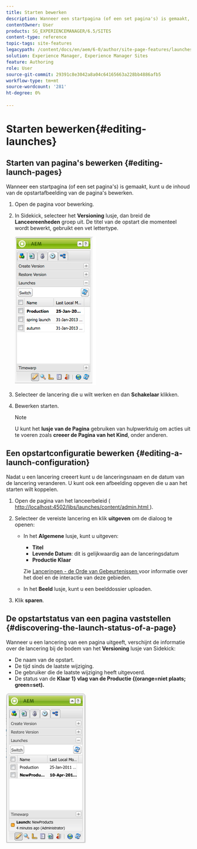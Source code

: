 ```yaml
---
title: Starten bewerken
description: Wanneer een startpagina (of een set pagina's) is gemaakt, kunt u de inhoud van de opstartafbeelding van de pagina's bewerken.
contentOwner: User
products: SG_EXPERIENCEMANAGER/6.5/SITES
content-type: reference
topic-tags: site-features
legacypath: /content/docs/en/aem/6-0/author/site-page-features/launches
solution: Experience Manager, Experience Manager Sites
feature: Authoring
role: User
source-git-commit: 29391c8e3042a8a04c64165663a228bb4886afb5
workflow-type: tm+mt
source-wordcount: '281'
ht-degree: 0%

---
```


# Starten bewerken{#editing-launches}

## Starten van pagina&#39;s bewerken {#editing-launch-pages}

Wanneer een startpagina (of een set pagina&#39;s) is gemaakt, kunt u de inhoud van de opstartafbeelding van de pagina&#39;s bewerken.

1. Open de pagina voor bewerking.
1. In Sidekick, selecteer het **Versioning** lusje, dan breid de **Lanceereenheden** groep uit. De titel van de opstart die momenteel wordt bewerkt, gebruikt een vet lettertype.

   ![ chlimage_1-13 ](assets/chlimage_1-13.jpeg)

1. Selecteer de lancering die u wilt werken en dan **Schakelaar** klikken.
1. Bewerken starten.

   >[!NOTE]
   >
   >U kunt het **lusje van de Pagina** gebruiken van hulpwerktuig om acties uit te voeren zoals **creeer de Pagina van het Kind**, onder anderen.

## Een opstartconfiguratie bewerken {#editing-a-launch-configuration}

Nadat u een lancering creeert kunt u de lanceringsnaam en de datum van de lancering veranderen. U kunt ook een afbeelding opgeven die u aan het starten wilt koppelen.

1. Open de pagina van het lanceerbeleid ([ http://localhost:4502/libs/launches/content/admin.html ](http://localhost:4502/libs/launches/content/admin.html)).

1. Selecteer de vereiste lancering en klik **uitgeven** om de dialoog te openen:

   * In het **Algemene** lusje, kunt u uitgeven:

      * **Titel**
      * **Levende Datum**: dit is gelijkwaardig aan de lanceringsdatum
      * **Productie Klaar**

     Zie [ Lanceringen - de Orde van Gebeurtenissen ](/help/sites-authoring/launches.md#launches-the-order-of-events) voor informatie over het doel en de interactie van deze gebieden.

   * In het **Beeld** lusje, kunt u een beelddossier uploaden.

1. Klik **sparen**.

## De opstartstatus van een pagina vaststellen {#discovering-the-launch-status-of-a-page}

Wanneer u een lancering van een pagina uitgeeft, verschijnt de informatie over de lancering bij de bodem van het **Versioning** lusje van Sidekick:

* De naam van de opstart.
* De tijd sinds de laatste wijziging.
* De gebruiker die de laatste wijziging heeft uitgevoerd.
* De status van de **Klaar 1} vlag van de Productie {(orange=niet plaats; green=set).**

![ chlimage_1-186 ](assets/chlimage_1-186.png)
